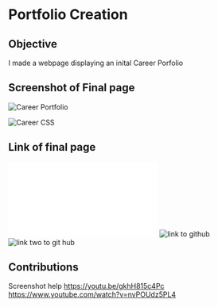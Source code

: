 # Portfolio Creation

## Objective
I made a webpage displaying an inital Career Porfolio 

## Screenshot of Final page
![Career Portfolio](https://github.com/Maryan-ali/My_Portfolio/issues/1#issue-1160492432)

![Career CSS](https://github.com/Maryan-ali/My_Portfolio/issues/2#issue-1160492895)

## Link of final page
![Here is a link to my final page](./index.html)
![link to github](https://github.com/Maryan-ali/My_Portfolio.git)
![link two to git hub](https://maryan-ali.github.io/My_Portfolio/)

##  Contributions 
Screenshot help
https://youtu.be/gkhH815c4Pc
https://www.youtube.com/watch?v=nvPOUdz5PL4